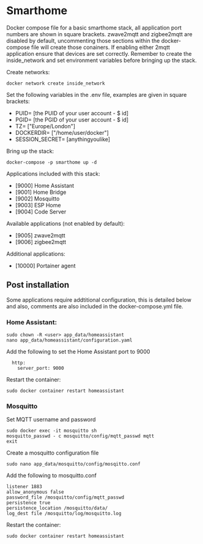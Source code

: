# Smarthome
Docker compose file for a basic smarthome stack, all application port numbers are shown in square brackets. zwave2mqtt and zigbee2mqtt are disabled by default, uncommenting those sections within the docker-compose file will create those conainers. If enabling either 2mqtt application ensure that devices are set correctly. Remember to create the inside_network and set environment variables before bringing up the stack.

Create networks:
```
docker network create inside_network
```

Set the following variables in the .env file, examples are given in square brackets:
- PUID= [the PUID of your user account - $ id] 
- PGID= [the PGID of your user account - $ id] 
- TZ= ["Europe/London"]
- DOCKERDIR= ["/home/user/docker"]
- SESSION_SECRET= [anythingyoulike]

Bring up the stack:
```
docker-compose -p smarthome up -d
```
Applications included with this stack:
- [9000] Home Assistant
- [9001] Home Bridge
- [9002] Mosquitto
- [9003] ESP Home
- [9004] Code Server

Available applications (not enabled by default):
- [9005] zwave2mqtt
- [9006] zigbee2mqtt

Additional applications:
- [10000] Portainer agent

## Post installation
Some applications require addtitional configuration, this is detailed below and also, comments are also included in the docker-compose.yml file.

### Home Assistant:
```
sudo chown -R <user> app_data/homeassistant
nano app_data/homeassistant/configuration.yaml
```

Add the following to set the Home Assistant port to 9000
```
  http:
    server_port: 9000 
```
Restart the container: 
```
sudo docker container restart homeassistant
```

### Mosquitto

Set MQTT username and password

```
sudo docker exec -it mosquitto sh
mosquitto_passwd - c mosquitto/config/mqtt_passwd mqtt
exit
```
Create a mosquitto configuration file
```
sudo nano app_data/mosquitto/config/mosqitto.conf 
```
Add the following to mosquitto.conf
```
listener 1883
allow_anonymous false
password_file /mosquitto/config/mqtt_passwd
persistence true
persistence_location /mosquitto/data/
log_dest file /mosquitto/log/mosquitto.log
```
Restart the container: 
```
sudo docker container restart homeassistant
```